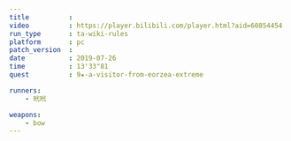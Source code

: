```yaml
---
title          :
video          : https://player.bilibili.com/player.html?aid=60854454
run_type       : ta-wiki-rules
platform       : pc
patch_version  : 
date           : 2019-07-26
time           : 13'33"81
quest          : 9★-a-visitor-from-eorzea-extreme

runners:
    - 玳玳

weapons:
    - bow
---
```

